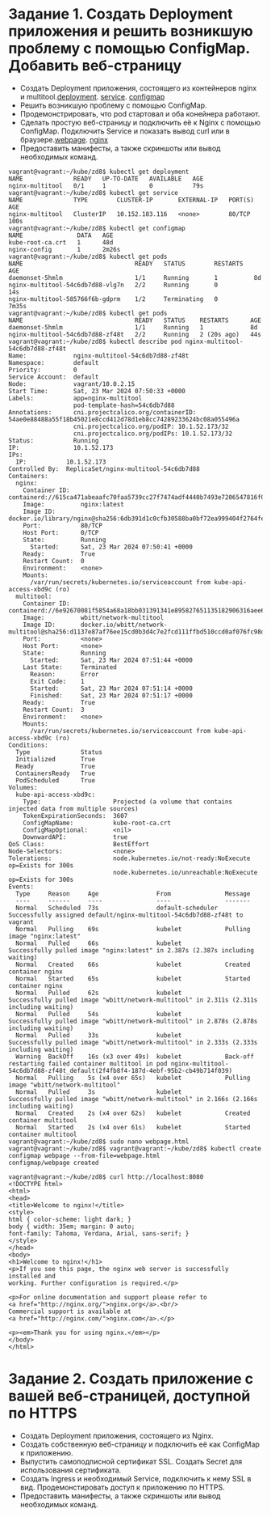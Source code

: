 # Задание 1. Создать Deployment приложения и решить возникшую проблему с помощью ConfigMap. Добавить веб-страницу
- Создать Deployment приложения, состоящего из контейнеров nginx и multitool.[deployment](https://github.com/EVolgina/kuber-2.3/blob/main/deployment.yaml). [service](https://github.com/EVolgina/kuber-2.3/blob/main/service.yaml). [configmap](https://github.com/EVolgina/kuber-2.3/blob/main/cm.yaml)
- Решить возникшую проблему с помощью ConfigMap.
- Продемонстрировать, что pod стартовал и оба конейнера работают.
- Сделать простую веб-страницу и подключить её к Nginx с помощью ConfigMap. Подключить Service и показать вывод curl или в браузере.[webpage](https://github.com/EVolgina/kuber-2.3/blob/main/webpage.html). [nginx](https://github.com/EVolgina/kuber-2.3/blob/main/ng.yaml)
- Предоставить манифесты, а также скриншоты или вывод необходимых команд.
```
vagrant@vagrant:~/kube/zd8$ kubectl get deployment
NAME              READY   UP-TO-DATE   AVAILABLE   AGE
nginx-multitool   0/1     1            0           79s
vagrant@vagrant:~/kube/zd8$ kubectl get service
NAME              TYPE        CLUSTER-IP       EXTERNAL-IP   PORT(S)             AGE
nginx-multitool   ClusterIP   10.152.183.116   <none>        80/TCP              100s
vagrant@vagrant:~/kube/zd8$ kubectl get configmap
NAME               DATA   AGE
kube-root-ca.crt   1      48d
nginx-config       1      2m26s
vagrant@vagrant:~/kube/zd8$ kubectl get pods
NAME                               READY   STATUS        RESTARTS   AGE
daemonset-5hmlm                    1/1     Running       1          8d
nginx-multitool-54c6db7d88-vlg7n   2/2     Running       0          14s
nginx-multitool-585766f6b-gdprm    1/2     Terminating   0          7m35s
vagrant@vagrant:~/kube/zd8$ kubectl get pods
NAME                               READY   STATUS    RESTARTS      AGE
daemonset-5hmlm                    1/1     Running   1             8d
nginx-multitool-54c6db7d88-zf48t   2/2     Running   2 (20s ago)   44s
vagrant@vagrant:~/kube/zd8$ kubectl describe pod nginx-multitool-54c6db7d88-zf48t
Name:             nginx-multitool-54c6db7d88-zf48t
Namespace:        default
Priority:         0
Service Account:  default
Node:             vagrant/10.0.2.15
Start Time:       Sat, 23 Mar 2024 07:50:33 +0000
Labels:           app=nginx-multitool
                  pod-template-hash=54c6db7d88
Annotations:      cni.projectcalico.org/containerID: 54ae0e88488a55f18b45021e8ccd412d78d1eb8cc74289233624bc08a055496a
                  cni.projectcalico.org/podIP: 10.1.52.173/32
                  cni.projectcalico.org/podIPs: 10.1.52.173/32
Status:           Running
IP:               10.1.52.173
IPs:
  IP:           10.1.52.173
Controlled By:  ReplicaSet/nginx-multitool-54c6db7d88
Containers:
  nginx:
    Container ID:   containerd://615ca471abeaafc70faa5739cc27f7474adf4440b7493e7206547816f0abb8f5
    Image:          nginx:latest
    Image ID:       docker.io/library/nginx@sha256:6db391d1c0cfb30588ba0bf72ea999404f2764febf0f1f196acd5867ac7efa7e
    Port:           80/TCP
    Host Port:      0/TCP
    State:          Running
      Started:      Sat, 23 Mar 2024 07:50:41 +0000
    Ready:          True
    Restart Count:  0
    Environment:    <none>
    Mounts:
      /var/run/secrets/kubernetes.io/serviceaccount from kube-api-access-xbd9c (ro)
  multitool:
    Container ID:   containerd://6e92670081f5854a68a18bb031391341e895827651135182906316aee6ef7db1
    Image:          wbitt/network-multitool
    Image ID:       docker.io/wbitt/network-multitool@sha256:d1137e87af76ee15cd0b3d4c7e2fcd111ffbd510ccd0af076fc98dddfc50a735
    Port:           <none>
    Host Port:      <none>
    State:          Running
      Started:      Sat, 23 Mar 2024 07:51:44 +0000
    Last State:     Terminated
      Reason:       Error
      Exit Code:    1
      Started:      Sat, 23 Mar 2024 07:51:14 +0000
      Finished:     Sat, 23 Mar 2024 07:51:17 +0000
    Ready:          True
    Restart Count:  3
    Environment:    <none>
    Mounts:
      /var/run/secrets/kubernetes.io/serviceaccount from kube-api-access-xbd9c (ro)
Conditions:
  Type              Status
  Initialized       True
  Ready             True
  ContainersReady   True
  PodScheduled      True
Volumes:
  kube-api-access-xbd9c:
    Type:                    Projected (a volume that contains injected data from multiple sources)
    TokenExpirationSeconds:  3607
    ConfigMapName:           kube-root-ca.crt
    ConfigMapOptional:       <nil>
    DownwardAPI:             true
QoS Class:                   BestEffort
Node-Selectors:              <none>
Tolerations:                 node.kubernetes.io/not-ready:NoExecute op=Exists for 300s
                             node.kubernetes.io/unreachable:NoExecute op=Exists for 300s
Events:
  Type     Reason     Age                From               Message
  ----     ------     ----               ----               -------
  Normal   Scheduled  73s                default-scheduler  Successfully assigned default/nginx-multitool-54c6db7d88-zf48t to vagrant
  Normal   Pulling    69s                kubelet            Pulling image "nginx:latest"
  Normal   Pulled     66s                kubelet            Successfully pulled image "nginx:latest" in 2.387s (2.387s including waiting)
  Normal   Created    66s                kubelet            Created container nginx
  Normal   Started    65s                kubelet            Started container nginx
  Normal   Pulled     62s                kubelet            Successfully pulled image "wbitt/network-multitool" in 2.311s (2.311s including waiting)
  Normal   Pulled     54s                kubelet            Successfully pulled image "wbitt/network-multitool" in 2.878s (2.878s including waiting)
  Normal   Pulled     33s                kubelet            Successfully pulled image "wbitt/network-multitool" in 2.333s (2.333s including waiting)
  Warning  BackOff    16s (x3 over 49s)  kubelet            Back-off restarting failed container multitool in pod nginx-multitool-54c6db7d88-zf48t_default(2f4fb8f4-187d-4ebf-95b2-cb49b714f039)
  Normal   Pulling    5s (x4 over 65s)   kubelet            Pulling image "wbitt/network-multitool"
  Normal   Pulled     3s                 kubelet            Successfully pulled image "wbitt/network-multitool" in 2.166s (2.166s including waiting)
  Normal   Created    2s (x4 over 62s)   kubelet            Created container multitool
  Normal   Started    2s (x4 over 61s)   kubelet            Started container multitool
vagrant@vagrant:~/kube/zd8$ sudo nano webpage.html
vagrant@vagrant:~/kube/zd8$ vagrant@vagrant:~/kube/zd8$ kubectl create configmap webpage --from-file=webpage.html
configmap/webpage created
```
```
vagrant@vagrant:~/kube/zd8$ curl http://localhost:8080
<!DOCTYPE html>
<html>
<head>
<title>Welcome to nginx!</title>
<style>
html { color-scheme: light dark; }
body { width: 35em; margin: 0 auto;
font-family: Tahoma, Verdana, Arial, sans-serif; }
</style>
</head>
<body>
<h1>Welcome to nginx!</h1>
<p>If you see this page, the nginx web server is successfully installed and
working. Further configuration is required.</p>

<p>For online documentation and support please refer to
<a href="http://nginx.org/">nginx.org</a>.<br/>
Commercial support is available at
<a href="http://nginx.com/">nginx.com</a>.</p>

<p><em>Thank you for using nginx.</em></p>
</body>
</html>
```

  
# Задание 2. Создать приложение с вашей веб-страницей, доступной по HTTPS
- Создать Deployment приложения, состоящего из Nginx.
- Создать собственную веб-страницу и подключить её как ConfigMap к приложению.
- Выпустить самоподписной сертификат SSL. Создать Secret для использования сертификата.
- Создать Ingress и необходимый Service, подключить к нему SSL в вид. Продемонстировать доступ к приложению по HTTPS.
- Предоставить манифесты, а также скриншоты или вывод необходимых команд.

